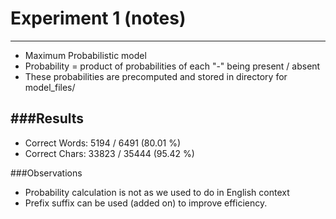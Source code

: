 # Experiment 1 (notes)
---

* Maximum Probabilistic model
* Probability = product of probabilities of each "-" being present / absent
* These probabilities are precomputed and stored in directory for model_files/


###Results
---

* Correct Words: 5194  / 6491  (80.01 %)
* Correct Chars: 33823 / 35444 (95.42 %)


###Observations

* Probability calculation is not as we used to do in English context
* Prefix suffix can be used (added on) to improve efficiency.
